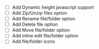   - [ ] Add Dynamic height javascript support
  - [ ] Add Zip/Unzip files option
  - [ ] Add Rename file/folder option
  - [ ] Add Delete file option
  - [ ] Add Move file/folder option
  - [ ] Add inline edit file/folder option
  - [ ] Add file/folder icons
